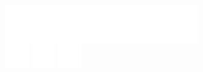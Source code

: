 <img align="left" src="animation.svg" /><br/><br/>

<p  align="center">
 </p>
 <br>
 <a href="mailto:giacomovallorani@protonmail.com" title="email"><img src="email.svg"></a>
  <a href="https://www.linkedin.com/in/giacomovallorani" title="linkedin"><img src="linkedin.svg"></a>
   <a href="https://www.instagram.com/ilvallasc" title="instagram"><img src="instagram.svg"></a>
   
<!--
**Vallasc/Vallasc** is a ✨ _special_ ✨ repository because its `README.md` (this file) appears on your GitHub profile.

Here are some ideas to get you started:

- 🔭 I’m currently working on ...
- 🌱 I’m currently learning ...
- 👯 I’m looking to collaborate on ...
- 🤔 I’m looking for help with ...
- 💬 Ask me about ...
- 📫 How to reach me: ...
- 😄 Pronouns: ...
- ⚡ Fun fact: ...
-->
